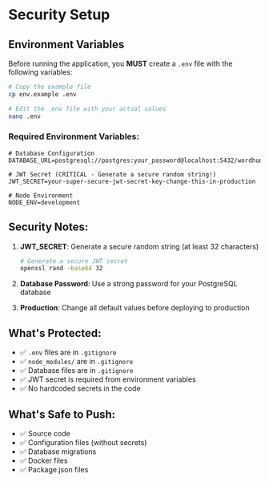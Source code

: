 # Security Setup

## Environment Variables

Before running the application, you **MUST** create a `.env` file with the following variables:

```bash
# Copy the example file
cp env.example .env

# Edit the .env file with your actual values
nano .env
```

### Required Environment Variables:

```env
# Database Configuration
DATABASE_URL=postgresql://postgres:your_password@localhost:5432/wordhunt

# JWT Secret (CRITICAL - Generate a secure random string!)
JWT_SECRET=your-super-secure-jwt-secret-key-change-this-in-production

# Node Environment
NODE_ENV=development
```

## Security Notes:

1. **JWT_SECRET**: Generate a secure random string (at least 32 characters)
   ```bash
   # Generate a secure JWT secret
   openssl rand -base64 32
   ```

2. **Database Password**: Use a strong password for your PostgreSQL database

3. **Production**: Change all default values before deploying to production

## What's Protected:

- ✅ `.env` files are in `.gitignore`
- ✅ `node_modules/` are in `.gitignore`
- ✅ Database files are in `.gitignore`
- ✅ JWT secret is required from environment variables
- ✅ No hardcoded secrets in the code

## What's Safe to Push:

- ✅ Source code
- ✅ Configuration files (without secrets)
- ✅ Database migrations
- ✅ Docker files
- ✅ Package.json files
